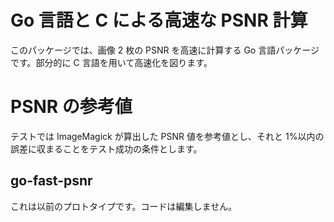 # Go 言語と C による高速な PSNR 計算

このパッケージでは、画像 2 枚の PSNR を高速に計算する Go 言語パッケージです。部分的に C 言語を用いて高速化を図ります。

# PSNR の参考値

テストでは ImageMagick が算出した PSNR 値を参考値とし、それと 1%以内の誤差に収まることをテスト成功の条件とします。

## go-fast-psnr

これは以前のプロトタイプです。コードは編集しません。

